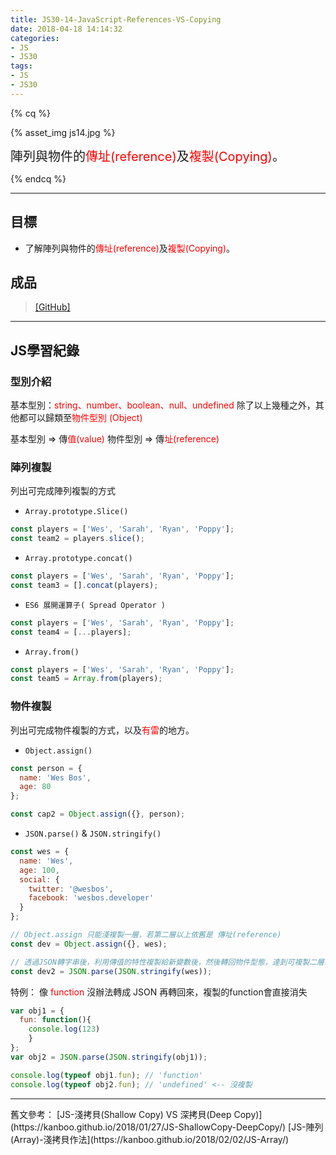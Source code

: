 ```yaml
---
title: JS30-14-JavaScript-References-VS-Copying
date: 2018-04-18 14:14:32
categories:
- JS
- JS30
tags:
- JS
- JS30
---
```


{% cq %}

{% asset_img js14.jpg %}

<font style="font-size:20px;">陣列與物件的<font color="red">傳址(reference)</font>及<font color="red">複製(Copying)</font>。</font>

{% endcq %}

<!-- more -->
***

## 目標

- 了解陣列與物件的<font color="red">傳址(reference)</font>及<font color="red">複製(Copying)</font>。


## 成品

>[[GitHub]](https://github.com/kanboo/JavaScript30/blob/master/14%20-%20JavaScript%20References%20VS%20Copying/index.html)


***
## JS學習紀錄

### 型別介紹

基本型別：<font color="red">string、number、boolean、null、undefined</font>
除了以上幾種之外，其他都可以歸類至<font color="red">物件型別 (Object)</font>

基本型別 => 傳<font color="red">值(value)</font>
物件型別 => 傳<font color="red">址(reference)</font>

### 陣列複製

列出可完成陣列複製的方式

- `Array.prototype.Slice()`
``` js
const players = ['Wes', 'Sarah', 'Ryan', 'Poppy'];
const team2 = players.slice();
```

- `Array.prototype.concat()`
``` js
const players = ['Wes', 'Sarah', 'Ryan', 'Poppy'];
const team3 = [].concat(players);
```

- `ES6 展開運算子( Spread Operator )`
``` js
const players = ['Wes', 'Sarah', 'Ryan', 'Poppy'];
const team4 = [...players];
```

- `Array.from()`
``` js
const players = ['Wes', 'Sarah', 'Ryan', 'Poppy'];
const team5 = Array.from(players);
```

### 物件複製

列出可完成物件複製的方式，以及<font color="red">有雷</font>的地方。

- `Object.assign()`
``` js 淺拷貝
const person = {
  name: 'Wes Bos',
  age: 80
};

const cap2 = Object.assign({}, person);
```

- `JSON.parse()` & `JSON.stringify()`
``` js JSON轉換
const wes = {
  name: 'Wes',
  age: 100,
  social: {
    twitter: '@wesbos',
    facebook: 'wesbos.developer'
  }
};

// Object.assign 只能淺複製一層，若第二層以上依舊是 傳址(reference)
const dev = Object.assign({}, wes);

// 透過JSON轉字串後，利用傳值的特性複製給新變數後，然後轉回物件型態，達到可複製二層以上的物件。
const dev2 = JSON.parse(JSON.stringify(wes));
```


<span id="inline-purple">特例：</span>
像 <font color="red">function</font> 沒辦法轉成 JSON 再轉回來，複製的function會直接消失

``` js JSON轉換失敗案例
var obj1 = {
  fun: function(){
    console.log(123)
    }
};
var obj2 = JSON.parse(JSON.stringify(obj1));

console.log(typeof obj1.fun); // 'function'
console.log(typeof obj2.fun); // 'undefined' <-- 沒複製
```

***
<div class="note info">舊文參考：
[JS-淺拷貝(Shallow Copy) VS 深拷貝(Deep Copy)](https://kanboo.github.io/2018/01/27/JS-ShallowCopy-DeepCopy/)
[JS-陣列(Array)-淺拷貝作法](https://kanboo.github.io/2018/02/02/JS-Array/)</div>